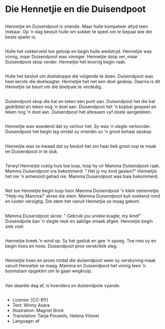 # Die Hennetjie en die Duisendpoot

##
Hennetjie en Duisendpoot is vriende. Maar hulle kompeteer altyd teen mekaar. Op 'n dag besluit hulle om sokker te speel om te bepaal wie die beste speler is.

##
Hulle het sokkerveld toe geloop en begin hulle wedstryd. Hennetjie was vinnig, maar Duisendpoot was vinniger. Hennetjie skop ver, maar Duisendpoot skop verder. Hennetjie het knorrig begin raak.

##
Hulle het besluit om doelskoppe die volgende te doen. Duisendpoot was heel eerste die doelwagter. Hennetjie het net een doel geskop. Daarna is dit Hennetjie se beurt om die doelpale te verdedig.

##
Duisendpoot skop die bal en teken een punt aan. Duisendpoot het die bal gedribbel en teken nog 'n doel aan. Duisendpoot het 'n kopbal gespeel en teken nog 'n doel aan. Duisendpoot het altesaam vyf doele aangeteken.

##
Hennetjie was woedend dat sy verloor het. Sy was 'n slegte verloorder. Duisendpoot het begin lag omdat sy vriendin so 'n groot bohaai opskop.

##
Hennetjie was so kwaad dat sy besluit het om haar bek groot oop te maak en Duisendpoot in te sluk.

##
Terwyl Hennetjie rustig huis toe loop, loop hy vir Mamma Duisendpoot raak. Mamma Duisendpoot vra bekommerd: " Het jy my kind gesien?" Hennetjie het nie 'n antwoord gehad nie. Mamma Duisendpoot was baie bekommerd.

##
Net toe Hennetjie begin loop hoor Mamma Duisendpoot 'n klein stemmetjie. "Help my Mamma!" skree die stem. Mamma Duisendpoot kyk soekend rond en luister versigtig. Die stem het vanuit Hennetjie se maag gekom.

##
Mamma Duisendpoot skree: " Gebruik jou unieke kragte, my kind!" Duisendpote kan 'n slegte reuk en aaklige smaak afgee. Hennetjie begin siek voel.

##
Hennetjie breek ‘n wind op. Sy het gesluk en gee ‘n spoeg. Toe nies sy en begin hoes en hoes. Duisendpoot proe verskriklik sleg.

##
Hennetjie hoes en proes totdat die duisendpoot weer sy verskyning maak vanuit Hennetjie se maag. Mamma en Duisendpoot het vinnig teen ‘n boomstam opgeklim om te gaan wegkruip.

##
Van daardie dag af, is hoenders en duisendpote vyande.

##
* License: [CC-BY]
* Text: Winny Asara
* Illustration: Magriet Brink
* Translation: Tanja Pouwels, Helena Vilonel
* Language: af
